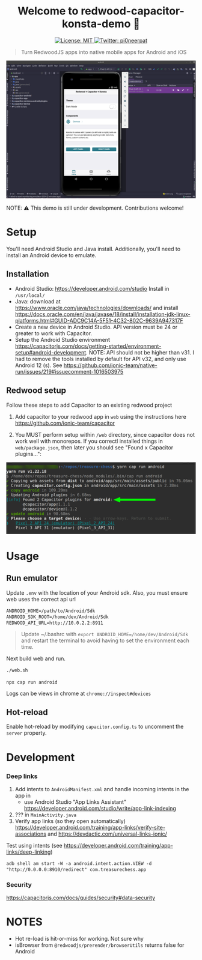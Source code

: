 <h1 align="center">Welcome to redwood-capacitor-konsta-demo 👋</h1>

<p  align="center">
  <a href="#" target="_blank">
    <img alt="License: MIT" src="https://img.shields.io/badge/License-MIT-yellow.svg" />
  </a>
  <a href="https://twitter.com/pi0neerpat" target="_blank">
    <img alt="Twitter: pi0neerpat" src="https://img.shields.io/twitter/follow/pi0neerpat.svg?style=social" />
  </a>
</p>

> Turn RedwoodJS apps into native mobile apps for Android and iOS

<p align="center">
<img src="./assets/screenshot.png" width="600"/>
</p>

NOTE: :warning: This demo is still under development. Contributions welcome!

# Setup

You'll need Android Studio and Java install. Additionally, you'll need to install an Android device to emulate.

## Installation

- Android Studio: https://developer.android.com/studio Install in `/usr/local/`
- Java: download at https://www.oracle.com/java/technologies/downloads/ and install https://docs.oracle.com/en/java/javase/18/install/installation-jdk-linux-platforms.html#GUID-ADC9C14A-5F51-4C32-802C-9639A947317F
- Create a new device in Android Studio. API version must be 24 or greater to work with Capacitor.
- Setup the Android Studio environment https://capacitorjs.com/docs/getting-started/environment-setup#android-development. NOTE: API should not be higher than v31. I had to remove the tools installed by default for API v32, and only use Android 12 (s). See https://github.com/ionic-team/native-run/issues/219#issuecomment-1016503975

## Redwood setup

Follow these steps to add Capacitor to an existing redwood project

1.  Add capacitor to your redwood app in `web` using the instructions here https://github.com/ionic-team/capacitor

2.  You MUST perform setup within `/web` directory, since capacitor does not work well with monorepos. If you correctl installed things in `web/package.json`, then later you should see "Found x Capacitor plugins...":

![](./assets/capacitor-run-android.png)

# Usage

## Run emulator

Update `.env` with the location of your Android sdk. Also, you must ensure web uses the correct api url

```
ANDROID_HOME=/path/to/Android/Sdk
ANDROID_SDK_ROOT=/home/dev/Android/Sdk
REDWOOD_API_URL=http://10.0.2.2:8911
```

> Update ~/.bashrc with `export ANDROID_HOME=/home/dev/Android/Sdk` and restart the terminal to avoid having to set the environment each time.

Next build web and run.

```
./web.sh

npx cap run android
```

Logs can be views in chrome at `chrome://inspect#devices`

## Hot-reload

Enable hot-reload by modifying `capacitor.config.ts` to uncomment the `server` property.

# Development

### Deep links

1. Add intents to `AndroidManifest.xml` and handle incoming intents in the app in
   - use Android Studio "App Links Assistant" https://developer.android.com/studio/write/app-link-indexing
2. ??? in `MainActivity.java`
3. Verify app links (so they open automatically) https://developer.android.com/training/app-links/verify-site-associations and https://devdactic.com/universal-links-ionic/

Test using intents (see https://developer.android.com/training/app-links/deep-linking)

```
adb shell am start -W -a android.intent.action.VIEW -d "http://0.0.0.0:8910/redirect" com.treasurechess.app
```

### Security

https://capacitorjs.com/docs/guides/security#data-security

# NOTES

- Hot re-load is hit-or-miss for working. Not sure why
- isBrowser from `@redwoodjs/prerender/browserUtils` returns false for Android
